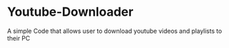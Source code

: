 # Youtube-Downloader
A simple Code that allows user to download youtube videos and playlists to their PC
